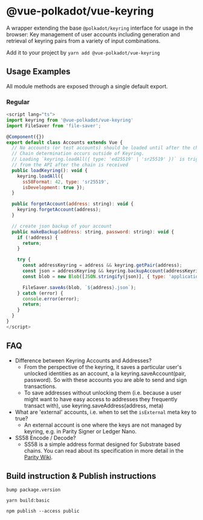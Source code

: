 
# @vue-polkadot/vue-keyring

A wrapper extending the base `@polkadot/keyring` interface for usage in the browser: Key management of user accounts including generation and retrieval of keyring pairs from a variety of input combinations.

Add it to your project by `yarn add @vue-polkadot/vue-keyring`

## Usage Examples

All module methods are exposed through a single default export.

### Regular
```js
<script lang="ts">
import keyring from '@vue-polkadot/vue-keyring'
import FileSaver from 'file-saver';

@Component({})
export default class Accounts extends Vue {
  // No accounts (or test accounts) should be loaded until after the chain determination.
  // Chain determination occurs outside of Keyring.
  // Loading `keyring.loadAll({ type: 'ed25519' | 'sr25519' })` is triggered
  // from the API after the chain is received
  public loadKeyring(): void {
    keyring.loadAll({
      ss58Format: 42, type: 'sr25519',
      isDevelopment: true });
  }

  public forgetAccount(address: string): void {
    keyring.forgetAccount(address);
  }

  // create json backup of your account
  public makeBackup(address: string, password: string): void {
    if (!address) {
      return;
    }

    try {
      const addressKeyring = address && keyring.getPair(address);
      const json = addressKeyring && keyring.backupAccount(addressKeyring, password);
      const blob = new Blob([JSON.stringify(json)], { type: 'application/json; charset=utf-8' });

      FileSaver.saveAs(blob, `${address}.json`);
    } catch (error) {
      console.error(error);
      return;
    }
  }
}
</script>
```

## FAQ

- Difference between Keyring Accounts and Addresses?
  - From the perspective of the keyring, it saves a particular user's unlocked identities as an account, a la keyring.saveAccount(pair, password). So with these accounts you are able to send and sign transactions.
  - To save addresses without unlocking them (i.e. because a user might want to have easy access to addresses they frequently transact with), use keyring.saveAddress(address, meta)
- What are 'external' accounts, i.e. when to set the `isExternal` meta key to true?
  - An external account is one where the keys are not managed by keyring, e.g. in Parity Signer or Ledger Nano.
- SS58 Encode / Decode?
  -  SS58 is a simple address format designed for Substrate based chains. You can read about its specification in more detail in the [Parity Wiki](https://wiki.parity.io/External-Address-Format-(SS58)).

## Build instruction & Publish instructions

`bump package.version`

`yarn build:basic`

`npm publish --access public`
